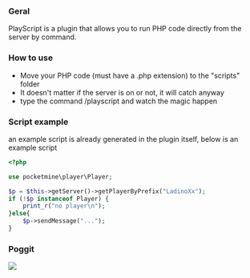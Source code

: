 ### Geral

PlayScript is a plugin that allows you to run PHP code directly from the server by command.

### How to use
- Move your PHP code (must have a .php extension) to the "scripts" folder
- It doesn't matter if the server is on or not, it will catch anyway
- type the command /playscript <file> and watch the magic happen

### Script example
an example script is already generated in the plugin itself, below is an example script
```php
<?php

use pocketmine\player\Player;

$p = $this->getServer()->getPlayerByPrefix("LadinoXx");
if (!$p instanceof Player) {
    print_r("no player\n");
}else{
    $p->sendMessage("...");
}
```

### Poggit
[![](https://poggit.pmmp.io/shield.state/PlayScript)](https://poggit.pmmp.io/p/PlayScript)
